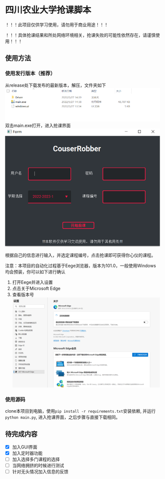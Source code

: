 # 四川农业大学抢课脚本
！！！此项目仅供学习使用，请勿用于商业用途！！！

！！！具体抢课结果和所处网络环境相关，抢课失败的可能性依然存在，请谨慎使用！！！

## 使用方法
### 使用发行版本（推荐）
从release处下载发布的最新版本，解压，文件夹如下
![1.png](./docs/1.png)
双击main.exe打开，进入抢课界面
![2.png](./docs/2.png)

根据自己的信息进行输入，并选定课程编号，点击抢课即可获得你心仪的课程。

注意：本项目的自动化过程基于Eege浏览器，版本为101.0，一般使用Windows均会预装，你可以如下进行确认
1. 打开Eege并进入设置
2. 点击关于Microsoft Edge
3. 查看版本号
![3.png](./docs/3.png)

### 使用源码
clone本项目到电脑，使用`pip install -r requirements.txt`安装依赖, 并运行`python main.py`, 进入抢课界面，之后步骤与直接下载相同。



## 待完成内容
- [x] 加入GUI界面
- [x] 加入定时器功能
- [ ] 加入选择多门课程的选择
- [ ] 当网络拥挤的时候进行测试
- [ ] 针对无头情况加入信息的反馈
